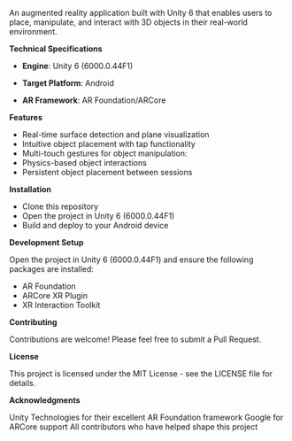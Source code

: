 An augmented reality application built with Unity 6 that enables users to place, manipulate, and interact with 3D objects in their real-world environment.

**Technical Specifications**

- **Engine**: Unity 6 (6000.0.44F1)

- **Target Platform**: Android

- **AR Framework**: AR Foundation/ARCore

**Features**

- Real-time surface detection and plane visualization
- Intuitive object placement with tap functionality
- Multi-touch gestures for object manipulation:
- Physics-based object interactions
- Persistent object placement between sessions

**Installation**

- Clone this repository
- Open the project in Unity 6 (6000.0.44F1)
- Build and deploy to your Android device

**Development Setup**

Open the project in Unity 6 (6000.0.44F1) and ensure the following packages are installed:
- AR Foundation
- ARCore XR Plugin
- XR Interaction Toolkit

**Contributing**

Contributions are welcome! Please feel free to submit a Pull Request.

**License**

This project is licensed under the MIT License - see the LICENSE file for details.

**Acknowledgments**

Unity Technologies for their excellent AR Foundation framework
Google for ARCore support
All contributors who have helped shape this project
